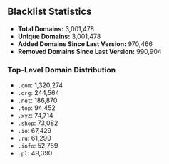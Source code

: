 ## Blacklist Statistics

- **Total Domains:** 3,001,478
- **Unique Domains:** 3,001,478
- **Added Domains Since Last Version:** 970,466
- **Removed Domains Since Last Version:** 990,904

### Top-Level Domain Distribution

-  `.com`: 1,320,274
-  `.org`: 244,564
-  `.net`: 186,870
-  `.top`: 94,452
-  `.xyz`: 74,714
-  `.shop`: 73,082
-  `.io`: 67,429
-  `.ru`: 61,290
-  `.info`: 52,789
-  `.pl`: 49,390
